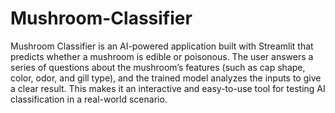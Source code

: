 # Mushroom-Classifier
Mushroom Classifier is an AI-powered application built with Streamlit that predicts whether a mushroom is edible or poisonous. The user answers a series of questions about the mushroom’s features (such as cap shape, color, odor, and gill type), and the trained model analyzes the inputs to give a clear result. This makes it an interactive and easy-to-use tool for testing AI classification in a real-world scenario.
